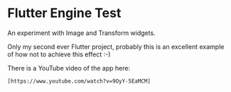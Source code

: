 # Flutter Engine Test

An experiment with Image and Transform widgets.

Only my second ever Flutter project, probably this is an excellent example
of how not to achieve this effect :-)

There is a YouTube video of the app here:

    [https://www.youtube.com/watch?v=9OyY-5EaMCM]
